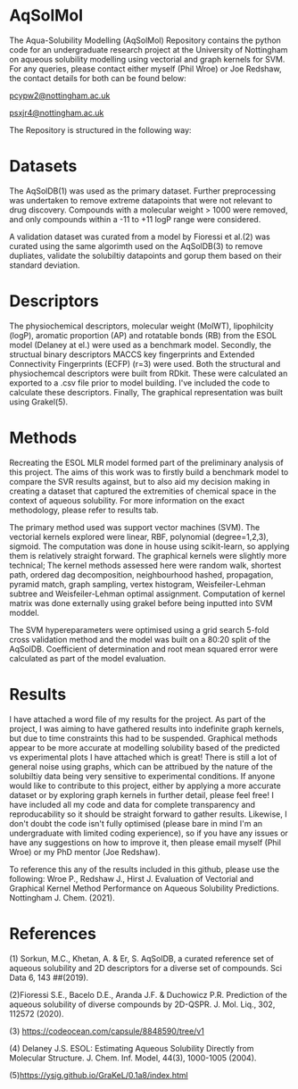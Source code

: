 # AqSolMol
The Aqua-Solubility Modelling (AqSolMol) Repository contains the python code for an undergraduate research project at the University of Nottingham on aqueous solubility modelling using vectorial and graph kernels for SVM. For any queries, please contact either myself (Phil Wroe) or Joe Redshaw, the contact details for both can be found below:

  pcypw2@nottingham.ac.uk
  
  psxjr4@nottingham.ac.uk

The Repository is structured in the following way:

# Datasets
The AqSolDB(1) was used as the primary dataset. Further preprocessing was undertaken to remove extreme datapoints that were not relevant to drug discovery. Compounds with a molecular weight > 1000 were removed, and only compounds within a -11 to +11 logP range were considered. 

A validation dataset was curated from a model by Fioressi et al.(2) was curated using the same algorimth used on the AqSolDB(3) to remove dupliates, validate the solubiltiy datapoints and gorup them based on their standard deviation.  

# Descriptors
The physiochemical descriptors, molecular weight (MolWT), lipophilcity (logP), aromatic proportion (AP) and rotatable bonds (RB) from the ESOL model (Delaney at el.) were used as a benchmark model. 
Secondly, the structual binary descriptors MACCS key fingerprints and Extended Connectivity Fingerprints (ECFP) (r=3) were used. Both the structural and physiochemcal descriptors were built from RDkit. These were calculated an exported to a .csv file prior to model building. I've included the code to calculate these descriptors. 
Finally, The graphical representation was built using Grakel(5). 

# Methods 
Recreating the ESOL MLR model formed part of the preliminary analysis of this project. The aims of this work was to firstly build a benchmark model to compare the SVR results against, but to also aid my decision making in creating a dataset that captured the extremities of chemical space in the context of aqueous solubility.  For more information on the exact methodology, please refer to results tab. 

The primary method used was support vector machines (SVM). The vectorial kernels explored were linear, RBF, polynomial (degree=1,2,3), sigmoid. The computation was done in house using scikit-learn, so applying them is relatively straight forward. The graphical kernels were slightly more technical; The kernel methods assessed here were random walk, shortest path, ordered dag decomposition, neighbourhood hashed, propagation, pyramid match, graph sampling, vertex histogram, Weisfeiler-Lehman subtree and Weisfeiler-Lehman optimal assignment. Computation of kernel matrix was done externally using grakel before being inputted into SVM moddel. 

The SVM hypereparameters were optimised using a grid search 5-fold cross validation method and the model was built on a 80:20 split of the AqSolDB. Coefficient of determination and root mean squared error were calculated as part of the model evaluation. 


# Results
I have attached a word file of my results for the project. As part of the project, I was aiming to have gathered results into indefinite graph kernels, but due to time constraints this had to be suspended. Graphical methods appear to be more accurate at modelling solubility based of the predicted vs experimental plots I have attached which is great! There is still a lot of general noise using graphs, which can be attribued by the nature of the solubiltiy data being very sensitive to experimental conditions. If anyone would like to contribute to this project, either by applying a more accurate dataset or by exploring graph kernels in further detail, please feel free! I have included all my code and data for complete transparency and reproducability so it should be straight forward to gather results. Likewise, I don't doubt the code isn't fully optimised (please bare in mind I'm an undergraduate with limited coding experience), so if you have any issues or have any suggestions on how to improve it, then  please email myself (Phil Wroe) or my PhD mentor (Joe Redshaw). 

To reference this any of the results included in this github, please use the following:
Wroe P., Redshaw J., Hirst J. Evaluation of Vectorial and Graphical Kernel Method Performance on Aqueous Solubility Predictions. Nottingham J. Chem. (2021). 

# References
(1) Sorkun, M.C., Khetan, A. & Er, S. AqSolDB, a curated reference set of aqueous solubility and 2D descriptors for a diverse set of compounds. Sci Data 6, 143 ##(2019).

(2)Fioressi S.E., Bacelo D.E., Aranda J.F. & Duchowicz P.R. Prediction of the aqueous solubility of diverse compounds by 2D-QSPR. J. Mol. Liq., 302, 112572 (2020).

(3) https://codeocean.com/capsule/8848590/tree/v1

(4) Delaney J.S. ESOL: Estimating Aqueous Solubility Directly from Molecular Structure. J. Chem. Inf. Model, 44(3), 1000-1005 (2004).

(5)https://ysig.github.io/GraKeL/0.1a8/index.html
